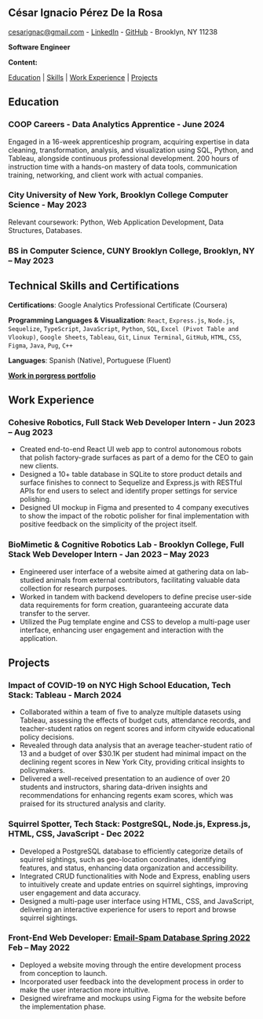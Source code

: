 ## César Ignacio Pérez De la Rosa

cesarignac@gmail.com - [LinkedIn] - [GitHub] - Brooklyn, NY 11238

**Software Engineer**

**Content:**

 [Education] | [Skills] | [Work Experience] |  [Projects] 


## Education

### COOP Careers - Data Analytics Apprentice - June 2024

Engaged in a 16-week apprenticeship program, acquiring expertise in data cleaning, transformation, analysis, and visualization using SQL, Python, and Tableau, alongside continuous professional development.
200 hours of instruction time with a hands-on mastery of data tools, communication training, networking, and client work with actual companies.

### City University of New York, Brooklyn College Computer Science	- May 2023

Relevant coursework: Python, Web Application Development, Data Structures, Databases.

### BS in Computer Science, CUNY Brooklyn College, Brooklyn, NY – May 2023


## Technical Skills and Certifications

**Certifications**: Google Analytics Professional Certificate (Coursera) 

**Programming Languages & Visualization**: `React`, `Express.js`, `Node.js`, `Sequelize`, `TypeScript`, `JavaScript`, `Python`, `SQL`, `Excel (Pivot Table and Vlookup)`, `Google Sheets`, `Tableau`, `Git`, `Linux Terminal`, `GitHub`, `HTML`, `CSS`, `Figma`, `Java`, `Pug`, `C++`

**Languages**: Spanish (Native), Portuguese (Fluent)

[**Work in porgress portfolio**]


## Work Experience

### Cohesive Robotics, **Full Stack Web Developer Intern**	- Jun 2023 – Aug 2023

- Created end-to-end React UI web app to control autonomous robots that polish factory-grade surfaces as part of a demo for the CEO to gain new clients.
- Designed a 10+ table database in SQLite to store product details and surface finishes to connect to Sequelize and Express.js with RESTful APIs for end users to select and identify proper settings for service polishing. 
- Designed UI mockup in Figma and presented to 4 company executives to show the impact of the robotic polisher for final implementation with positive feedback on the simplicity of the project itself.

### BioMimetic & Cognitive Robotics Lab - Brooklyn College, **Full Stack Web Developer Intern** -	Jan 2023 – May 2023

- Engineered user interface of a website aimed at gathering data on lab-studied animals from external contributors, facilitating valuable data collection for research purposes.
- Worked in tandem with backend developers to define precise user-side data requirements for form creation, guaranteeing accurate data transfer to the server.
- Utilized the Pug template engine and CSS to develop a multi-page user interface, enhancing user engagement and interaction with the application.


## Projects

### Impact of COVID-19 on NYC High School Education, Tech Stack: Tableau -	March 2024

- Collaborated within a team of five to analyze multiple datasets using Tableau, assessing the effects of budget cuts, attendance records, and teacher-student ratios on regent scores and inform citywide educational policy decisions.
- Revealed through data analysis that an average teacher-student ratio of 13 and a budget of over $30.1K per student had minimal impact on the declining regent scores in New York City, providing critical insights to policymakers.
- Delivered a well-received presentation to an audience of over 20 students and instructors, sharing data-driven insights and recommendations for enhancing regents exam scores, which was praised for its structured analysis and clarity.

### Squirrel Spotter, Tech Stack: PostgreSQL, Node.js, Express.js, HTML, CSS, JavaScript	- Dec 2022

- Developed a PostgreSQL database to efficiently categorize details of squirrel sightings, such as geo-location coordinates, identifying features, and status, enhancing data organization and accessibility.
- Integrated CRUD functionalities with Node and Express, enabling users to intuitively create and update entries on squirrel sightings, improving user engagement and data accuracy.
- Designed a multi-page user interface using HTML, CSS, and JavaScript, delivering an interactive experience for users to report and browse squirrel sightings.

### Front-End Web Developer: [Email-Spam Database Spring 2022] Feb – May 2022

- Deployed a website moving through the entire development process from conception to launch.
- Incorporated user feedback into the development process in order to make the user interaction more intuitive.
- Designed wireframe and mockups using Figma for the website before the implementation phase.




[linkedin]: https://www.linkedin.com/in/cipr
[github]: https://github.com/CesarIgnacio
[césar ignacio pérez de la rosa]: https://cesarignacio.github.io/me
[education]: https://cesarignacio.github.io/me/#education
[skills]: https://cesarignacio.github.io/me/#technical-skills-and-certifications
[work experience]: https://cesarignacio.github.io/me/#work-experience
[projects]: https://cesarignacio.github.io/me/#projects
[email-spam database spring 2022]: https://mixemer.github.io/email_spam_database/
[**work in porgress portfolio**]: https://cesarignacio.github.io/Portfolio

